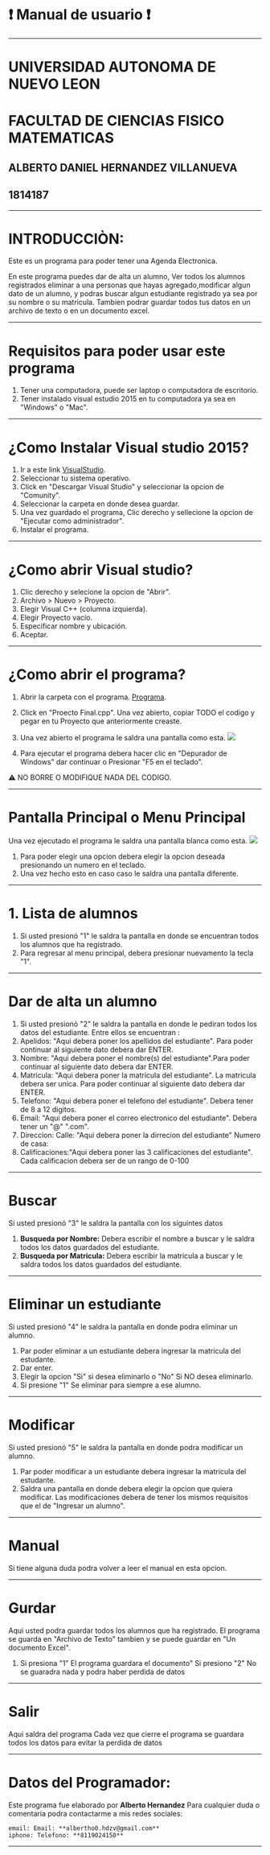  # :heavy_exclamation_mark: Manual de usuario :heavy_exclamation_mark:


---

#  UNIVERSIDAD AUTONOMA DE NUEVO LEON
#  FACULTAD DE CIENCIAS FISICO MATEMATICAS
##        **ALBERTO DANIEL HERNANDEZ VILLANUEVA**
##                  **1814187**

---

# INTRODUCCIÒN:

Este es un programa para poder tener una Agenda Electronica.

En este programa puedes dar de alta un alumno, Ver todos los alumnos registrados eliminar a una personas que hayas agregado,modificar algun dato de un alumno, y podras buscar algun estudiante registrado ya sea por su nombre o su matricula. Tambien podrar guardar todos tus datos en un archivo de texto o en un documento excel.

---

# Requisitos para poder usar este programa
1. Tener una computadora, puede ser laptop o computadora de escritorio.
2. Tener instalado visual estudio 2015 en tu computadora ya sea en "Windows" o "Mac".

---

# ¿Como Instalar Visual studio 2015?
1. Ir a este link [VisualStudio](https://visualstudio.microsoft.com/es/vs/).
2. Seleccionar tu sistema operativo.
3. Click en "Descargar Visual Studio" y seleccionar la opcion de "Comunity".
4. Seleccionar la carpeta en donde desea guardar.
5. Una vez guardado el programa, Clic derecho y sellecione la opcion de "Ejecutar como administrador".
6. Instalar el programa.

---

# ¿Como abrir Visual studio?
1. Clic derecho y selecione la opcion de "Abrir".
2. Archivo > Nuevo > Proyecto.
3. Elegir Visual C++ (columna izquierda).
4. Elegir Proyecto vacío.
5. Especificar nombre y ubicación.
6. Aceptar.

---

# ¿Como abrir el programa?

1. Abrir la carpeta con el programa. [Programa](https://github.com/AlbertoHV23/1814187/tree/master/Proyecto%20Final).

2. Click en "Proecto Final.cpp". Una vez abierto, copiar TODO el codigo y pegar en tu Proyecto que anteriormente creaste. 
  
3. Una vez abierto el programa le saldra una pantalla como esta.
 ![](1.png)

4. Para ejecutar el programa debera hacer clic en "Depurador de Windows"  dar continuar o Presionar "F5 en el teclado".


:warning:  NO BORRE O MODIFIQUE NADA DEL CODIGO.

---

# Pantalla Principal o Menu Principal
Una vez ejecutado el programa le saldra una pantalla blanca como esta.
 ![](2.png)

1. Para poder elegir una opcion debera elegir la opcion deseada presionando un numero en el teclado.
2. Una vez hecho esto en caso caso le saldra una pantalla diferente.

---

# 1. Lista de alumnos
1. Si usted presionó "1" le saldra la pantalla en donde se encuentran todos los alumnos que ha registrado.
2. Para regresar al menu principal, debera presionar nuevamento la tecla "1".
 
---

# Dar de alta un alumno
1. Si usted presionó "2" le saldra la pantalla en donde le pediran todos los datos del estudiante.
Entre ellos se encuentran :
 1. Apelidos: "Aqui debera poner los apellidos del estudiante". Para poder continuar al siguiente dato debera dar ENTER.
 2. Nombre: "Aqui debera poner el nombre(s) del estudiante".Para poder continuar al siguiente dato debera dar ENTER.
 3. Matricula: "Aqui debera poner la matricula del estudiante". La matricula debera ser unica. Para poder continuar al siguiente dato debera dar ENTER.
 4. Telefono: "Aqui debera poner el telefono del estudiante". Debera tener de 8 a 12 digitos. 
 5. Email:  "Aqui debera poner el correo electronico del estudiante". Debera tener un "@"  ".com".
 7. Direccion:
    Calle:      "Aqui debera poner la dirrecion  del estudiante"
    Numero de casa:
 8. Calificaciones:"Aqui debera poner las 3 calificaciones del estudiante". Cada calificacion debera ser de un rango de 0-100

---

# Buscar
Si usted presionó "3" le saldra la pantalla con los siguintes datos
1. **Busqueda por Nombre:**
    Debera escribir el nombre a buscar y le saldra todos los datos guardados del estudiante.
2. **Busqueda por Matricula:** 
    Debera escribir la matricula a buscar y le saldra todos los datos guardados del estudiante.


---

# Eliminar un estudiante
Si usted presionó "4" le saldra la pantalla en donde podra eliminar un alumno.
1. Par poder eliminar a un estudiante debera ingresar la matricula del estudante.
2. Dar enter.
3. Elegir la opcion "Si" si desea eliminarlo o "No" Si NO desea eliminarlo.
4. Si presione "1" Se eliminar para siempre a ese alumno.


---

# Modificar
Si usted presionó "5" le saldra la pantalla en donde podra modificar un alumno.
1. Par poder modificar a un estudiante debera ingresar la matricula del estudante.
2. Saldra una pantalla en donde debera elegir la opcion que quiera modificar.
 Las modificaciones debera de tener los mismos requisitos que el de "Ingresar un alumno".

 
---


# Manual
Si tiene alguna duda podra volver a leer el manual en esta opcion.

 
  ---

# Gurdar
Aqui usted podra guardar todos los alumnos que ha registrado.
El programa se guarda en "Archivo de Texto"  tambien y se puede guardar en "Un documento Excel".
1. Si presiona "1" El programa guardara el documento" 
 Si presiono "2" No se guaradra nada y podra haber perdida de datos

---

# Salir
Aqui saldra del programa
    Cada vez que cierre el programa se guardara todos los datos para evitar la perdida de datos



---

# Datos del Programador:
Este programa fue elaborado por **Alberto Hernandez**
Para cualquier duda o comentaria podra contactarme a mis redes sociales:

    email: Email: **albertho0.hdzv@gmail.com**
    iphone: Telefono: **8119024150**


---




